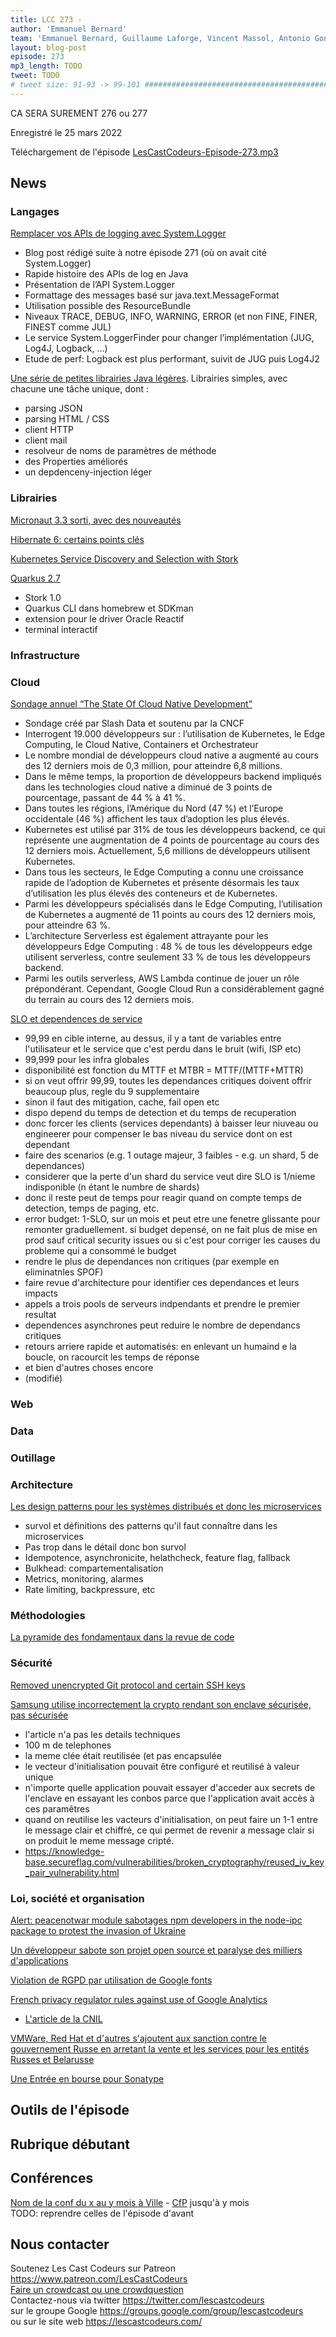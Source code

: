 ```yaml
---
title: LCC 273 - 
author: 'Emmanuel Bernard'
team: 'Emmanuel Bernard, Guillaume Laforge, Vincent Massol, Antonio Goncalves, Arnaud Heritier, Audrey Neveu'
layout: blog-post
episode: 273
mp3_length: TODO
tweet: TODO
# tweet size: 91-93 -> 99-101 #######################################################################
---
```

CA SERA SUREMENT 276 ou 277

Enregistré le 25 mars 2022

Téléchargement de l'épisode [LesCastCodeurs-Episode-273.mp3](https://traffic.libsyn.com/lescastcodeurs/LesCastCodeurs-Episode-273.mp3)

## News

### Langages

[Remplacer vos APIs de logging avec System.Logger](https://renato.athaydes.com/posts/java-system-logging.html)
* Blog post rédigé suite à notre épisode 271 (où on avait cité System.Logger)
* Rapide histoire des APIs de log en Java
* Présentation de l’API System.Logger
* Formattage des messages basé sur java.text.MessageFormat
* Utilisation possible des ResourceBundle
* Niveaux TRACE, DEBUG, INFO, WARNING, ERROR (et non FINE, FINER, FINEST comme JUL)
* Le service System.LoggerFinder pour changer l’implémentation (JUG, Log4J, Logback, ...)
* Etude de perf: Logback est plus performant, suivit de JUG puis Log4J2


[Une série de petites librairies Java légères](https://jodd.org/). Librairies simples, avec chacune une tâche unique, dont :
* parsing JSON
* parsing HTML / CSS
* client HTTP
* client mail
* resolveur de noms de paramètres de méthode
* des Properties améliorés
* un depdenceny-injection léger

### Librairies

[Micronaut 3.3 sorti, avec des nouveautés](
https://micronaut.io/2022/01/27/micronaut-framework-3-3-released/)

[Hibernate 6: certains points clés](https://twitter.com/1ovthafew/status/1486818448055410690?s=21)

[Kubernetes Service Discovery and Selection with Stork](https://quarkus.io/blog/stork-kubernetes-discovery/)

[Quarkus 2.7](https://quarkus.io/blog/quarkus-2-7-0-final-released/)  

* Stork 1.0
* Quarkus CLI dans homebrew et SDKman
* extension pour le driver Oracle Reactif
* terminal interactif

### Infrastructure

### Cloud

[Sondage annuel “The State Of Cloud Native Development”](https://www.cncf.io/wp-content/uploads/2021/12/Q1-2021-State-of-Cloud-Native-development-FINAL.pdf)

* Sondage créé par Slash Data et soutenu par la CNCF
* Interrogent 19.000 développeurs sur : l’utilisation de Kubernetes, le Edge Computing, le Cloud Native, Containers et Orchestrateur
* Le nombre mondial de développeurs cloud native a augmenté au cours des 12 derniers mois de 0,3 million, pour atteindre 6,8 millions.
* Dans le même temps, la proportion de développeurs backend impliqués dans les technologies cloud native a diminué de 3 points de pourcentage, passant de 44 % à 41 %.
* Dans toutes les régions, l’Amérique du Nord (47 %) et l’Europe occidentale (46 %) affichent les taux d’adoption les plus élevés.
* Kubernetes est utilisé par 31% de tous les développeurs backend, ce qui représente une augmentation de 4 points de pourcentage au cours des 12 derniers mois. Actuellement, 5,6 millions de développeurs utilisent Kubernetes.
* Dans tous les secteurs, le Edge Computing a connu une croissance rapide de l’adoption de Kubernetes et présente désormais les taux d’utilisation les plus élevés des conteneurs et de Kubernetes.
* Parmi les développeurs spécialisés dans le Edge Computing, l’utilisation de Kubernetes a augmenté de 11 points au cours des 12 derniers mois, pour atteindre 63 %.
* L’architecture Serverless est également attrayante pour les développeurs  Edge Computing : 48 % de tous les développeurs edge utilisent serverless, contre seulement 33 % de tous les développeurs backend.
* Parmi les outils serverless, AWS Lambda continue de jouer un rôle prépondérant. Cependant, Google Cloud Run a considérablement gagné du terrain au cours des 12 derniers mois.

[SLO et dependences de service](https://queue.acm.org/detail.cfm?id=3096459)

* 99,99 en cible interne, au dessus, il y a tant de variables entre l'utilisateur et le service que c'est perdu dans le bruit (wifi, ISP etc)
* 99,999 pour les infra globales
* disponibilité est fonction du MTTF et MTBR = MTTF/(MTTF+MTTR)
* si on veut offrir 99,99, toutes les dependances critiques doivent offrir beaucoup plus, regle du 9 supplementaire
* sinon il faut des mitigation, cache, fail open etc
* dispo depend du temps de detection et du temps de recuperation
* donc forcer les clients (services dependants) à baisser leur niuveau ou engineerer pour compenser le bas niveau du service dont on est dependant
* faire des scenarios (e.g. 1 outage majeur, 3 faibles - e.g. un shard, 5 de dependances)
* considerer que la perte d'un shard du service veut dire SLO is 1/nieme indisponible (n étant le numbre de shards)
* donc il reste peut de temps pour reagir quand on compte temps de detection, temps de paging, etc.
* error budget: 1-SLO, sur un mois et peut etre une fenetre glissante pour remonter graduellement. si budget depensé, on ne fait plus de mise en prod sauf critical security issues ou si c'est pour corriger les causes du probleme qui a consommé le budget
* rendre le plus de dependances non critiques (par exemple en eliminatnles SPOF)
* faire revue d'architecture pour identifier ces dependances et leurs impacts
* appels a trois pools de serveurs indpendants et prendre le premier resultat
* dependences asynchrones peut reduire le nombre de dependancs critiques
* retours arriere rapide et automatisés: en enlevant un humaind e la boucle, on racourcit les temps de réponse
* et bien d'autres choses encore
* (modifié)

### Web

### Data

### Outillage

### Architecture

[Les design patterns pour les systèmes distribués et donc les microservices](https://medium.com/everything-full-stack/design-patterns-and-principles-that-support-large-scale-systems-f3c9adf89ad)

* survol et définitions des patterns qu'il faut connaître dans les microservices
* Pas trop dans le détail donc bon survol
* Idempotence, asynchronicite, helathcheck, feature flag, fallback
* Bulkhead: compartementalisation
* Metrics, monitoring, alarmes
* Rate limiting, backpressure, etc

### Méthodologies

[La pyramide des fondamentaux dans la revue de code](https://www.morling.dev/blog/the-code-review-pyramid)

### Sécurité

[Removed unencrypted Git protocol and certain SSH keys](https://github.blog/changelog/2022-03-15-removed-unencrypted-git-protocol-and-certain-ssh-keys/)

[Samsung utilise incorrectement la crypto rendant son enclave sécurisée, pas sécurisée](https://threatpost.com/samsung-shattered-encryption-on-100m-phones/178606/)

* l'article n'a pas les details techniques
* 100 m de telephones
* la meme clée était reutilisée (et pas encapsulée
* le vecteur d'initialisation pouvait être configuré et reutilisé à valeur unique
* n'importe quelle application pouvait essayer d'acceder aux secrets de l'enclave en essayant les conbos parce que l'application avait accès à ces paramêtres
* quand on reutilise les vacteurs d'initialisation, on peut faire un 1-1 entre le message clair et chiffré, ce qui permet de revenir a message clair si on produit le meme message cripté.
* https://knowledge-base.secureflag.com/vulnerabilities/broken_cryptography/reused_iv_key_pair_vulnerability.html

### Loi, société et organisation

[Alert: peacenotwar module sabotages npm developers in the node-ipc package to protest the invasion of Ukraine](https://snyk.io/blog/peacenotwar-malicious-npm-node-ipc-package-vulnerability/)

[Un développeur sabote son projet open source et paralyse des milliers d'applications](https://www.numerama.com/cyberguerre/813825-un-developpeur-sabote-son-projet-open-source-et-paralyse-des-milliers-dapplications.html#utm_medium=e-mail&utm_source=newsletter_hebdo&utm_campaign=20220115_global)

[Violation de RGPD par utilisation de Google fonts](https://news.ycombinator.com/item?id=30135264)

[French privacy regulator rules against use of Google Analytics](https://www.politico.eu/article/french-privacy-regulator-rules-against-use-of-google-analytics)

* [L'article de la CNIL](https://www.cnil.fr/fr/utilisation-de-google-analytics-et-transferts-de-donnees-vers-les-etats-unis-la-cnil-met-en-demeure)

[VMWare, Red Hat et d'autres s'ajoutent aux sanction contre le gouvernement Russe en arretant la vente et les services pour les entités Russes et Belarusse](https://www.redhat.com/en/blog/red-hats-response-war-ukraine)

[Une Entrée en bourse pour Sonatype](https://venturebeat.com/2022/01/27/sonatype-which-secures-the-use-of-open-source-software-lays-groundwork-for-ipo)


## Outils de l'épisode

## Rubrique débutant

## Conférences

[Nom de la conf du x au y mois à Ville]() - [CfP]() jusqu'à y mois  
TODO: reprendre celles de l'épisode d'avant

## Nous contacter

Soutenez Les Cast Codeurs sur Patreon <https://www.patreon.com/LesCastCodeurs>  
[Faire un crowdcast ou une crowdquestion](https://lescastcodeurs.com/crowdcasting/)  
Contactez-nous via twitter <https://twitter.com/lescastcodeurs>  
sur le groupe Google <https://groups.google.com/group/lescastcodeurs>  
ou sur le site web <https://lescastcodeurs.com/>
<!-- vim: set spelllang=fr : -->
